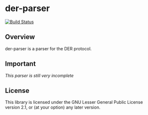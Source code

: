 # der-parser

[![Build Status](https://travis-ci.org/rusticata/der-parser.svg?branch=master)](https://travis-ci.org/rusticata/der-parser)

## Overview

der-parser is a parser for the DER protocol.

## Important

*This parser is still very incomplete*

## License

This library is licensed under the GNU Lesser General Public License version 2.1, or (at your option) any later version.
